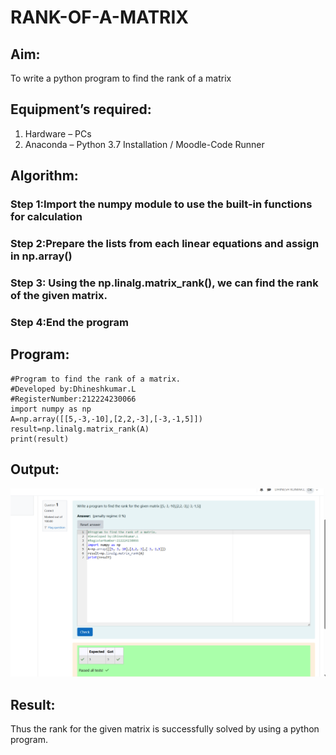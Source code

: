 # RANK-OF-A-MATRIX
## Aim:
To write a python program to find the rank of a matrix
## Equipment’s required:
1. 	Hardware – PCs
2. 	Anaconda – Python 3.7 Installation / Moodle-Code Runner
## Algorithm:
### Step 1:Import the numpy module to use the built-in functions for calculation
### Step 2:Prepare the lists from each linear equations and assign in np.array()
### Step 3: Using the np.linalg.matrix_rank(), we can find the rank of the given matrix.
### Step 4:End the program
## Program:
```
#Program to find the rank of a matrix.
#Developed by:Dhineshkumar.L
#RegisterNumber:212224230066
import numpy as np
A=np.array([[5,-3,-10],[2,2,-3],[-3,-1,5]])
result=np.linalg.matrix_rank(A)
print(result)
```
## Output:
![alt text](<Screenshot 2025-03-22 120903-1.png>)

## Result:
Thus the rank for the given matrix is successfully solved by  using a python program.

